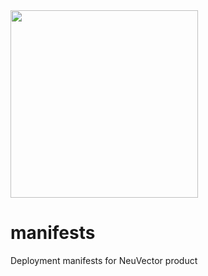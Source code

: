 <img src="https://raw.githubusercontent.com/neuvector/manifests/main/logo.png" width="300" />

# manifests
Deployment manifests for NeuVector product
